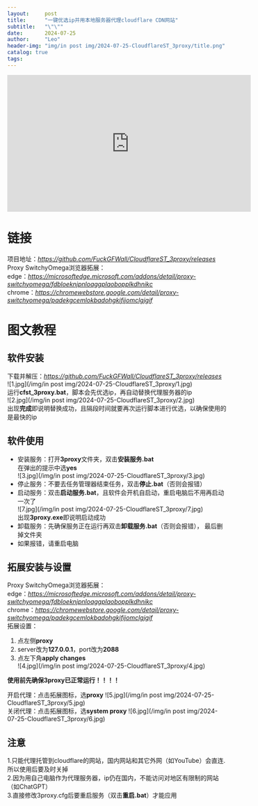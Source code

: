 ```yaml
---
layout:     post
title:      "一键优选ip并用本地服务器代理cloudflare CDN网站"
subtitle:   "\"\""
date:       2024-07-25
author:     "Leo"
header-img: "img/in post img/2024-07-25-CloudflareST_3proxy/title.png"
catalog: true
tags:
---
```




<iframe width="560" height="315" src="https://www.youtube.com/embed/i1LNGHy9uzU?si=3MD9WlPT6ClhERq1" title="一键优选ip并用本地服务器代理cloudflare CDN网站" frameborder="0" allow="accelerometer; autoplay; clipboard-write; encrypted-media; gyroscope; picture-in-picture; web-share" referrerpolicy="strict-origin-when-cross-origin" allowfullscreen></iframe>  

# 链接  
项目地址：*<a href="https://github.com/FuckGFWall/CloudflareST_3proxy/releases" target="_blank">https://github.com/FuckGFWall/CloudflareST_3proxy/releases</a>*  
Proxy SwitchyOmega浏览器拓展：  
edge：*<a href="https://microsoftedge.microsoft.com/addons/detail/proxy-switchyomega/fdbloeknjpnloaggplaobopplkdhnikc" target="_blank">https://microsoftedge.microsoft.com/addons/detail/proxy-switchyomega/fdbloeknjpnloaggplaobopplkdhnikc</a>*  
chrome：*<a href="https://chromewebstore.google.com/detail/proxy-switchyomega/padekgcemlokbadohgkifijomclgjgif" target="_blank">https://chromewebstore.google.com/detail/proxy-switchyomega/padekgcemlokbadohgkifijomclgjgif</a>*    

# 图文教程
## 软件安装  
下载并解压：*<a href="https://github.com/FuckGFWall/CloudflareST_3proxy/releases" target="_blank">https://github.com/FuckGFWall/CloudflareST_3proxy/releases</a>*  
![1.jpg](/img/in post img/2024-07-25-CloudflareST_3proxy/1.jpg)  
运行**cfst_3proxy.bat**，脚本会先优选ip，再自动替换代理服务器的ip  
![2.jpg](/img/in post img/2024-07-25-CloudflareST_3proxy/2.jpg)  
出现**完成**即说明替换成功，且隔段时间就要再次运行脚本进行优选，以确保使用的是最快的ip   
   
## 软件使用    
- 安装服务：打开**3proxy**文件夹，双击**安装服务.bat**  
在弹出的提示中选**yes**  
![3.jpg](/img/in post img/2024-07-25-CloudflareST_3proxy/3.jpg)   
- 停止服务：不要去任务管理器结束任务，双击**停止.bat**（否则会报错）     
- 启动服务：双击**启动服务.bat**，且软件会开机自启动，重启电脑后不用再启动一次了  
![7.jpg](/img/in post img/2024-07-25-CloudflareST_3proxy/7.jpg)  
出现**3proxy.exe**即说明启动成功  
- 卸载服务：先确保服务正在运行再双击**卸载服务.bat**（否则会报错）， 最后删掉文件夹  
- 如果报错，请重启电脑  
## 拓展安装与设置     
Proxy SwitchyOmega浏览器拓展：  
edge：*<a href="https://microsoftedge.microsoft.com/addons/detail/proxy-switchyomega/fdbloeknjpnloaggplaobopplkdhnikc" target="_blank">https://microsoftedge.microsoft.com/addons/detail/proxy-switchyomega/fdbloeknjpnloaggplaobopplkdhnikc</a>*  
chrome：*<a href="https://chromewebstore.google.com/detail/proxy-switchyomega/padekgcemlokbadohgkifijomclgjgif" target="_blank">https://chromewebstore.google.com/detail/proxy-switchyomega/padekgcemlokbadohgkifijomclgjgif</a>*    
拓展设置：  
1. 点左侧**proxy**  
2. server改为**127.0.0.1**，port改为**2088**  
3. 点左下角**apply changes**  
![4.jpg](/img/in post img/2024-07-25-CloudflareST_3proxy/4.jpg)  
  
**使用前先确保3proxy已正常运行！！！！**   
  
开启代理：点击拓展图标，选**proxy**
![5.jpg](/img/in post img/2024-07-25-CloudflareST_3proxy/5.jpg)  
关闭代理：点击拓展图标，选**system proxy**
![6.jpg](/img/in post img/2024-07-25-CloudflareST_3proxy/6.jpg)   
## 注意   
1.只能代理托管到cloudflare的网站，国内网站和其它外网（如YouTube）会直连. 所以使用后要及时关掉  
2.因为用自己电脑作为代理服务器，ip仍在国内，不能访问对地区有限制的网站（如ChatGPT）     
3.直接修改3proxy.cfg后要重启服务（双击**重启.bat**）才能应用   
   

